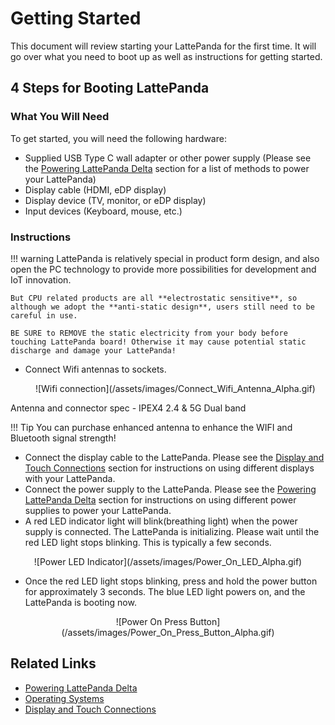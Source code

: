 # Getting Started

This document will review starting your LattePanda for the first time. It will go over what you need to boot up as well as instructions for getting started.

## 4 Steps for Booting LattePanda

### What You Will Need

To get started, you will need the following hardware:

* Supplied USB Type C wall adapter or other power supply (Please see the [Powering LattePanda Delta][1] section for a list of methods to power your LattePanda)
* Display cable (HDMI, eDP display)
* Display device (TV, monitor, or eDP display)
* Input devices (Keyboard, mouse, etc.)

[1]: /content/delta_edition/powering/

### Instructions

!!! warning
    LattePanda is relatively special in product form design, and also open the PC technology to provide more possibilities for development and IoT innovation. 
    

    But CPU related products are all **electrostatic sensitive**, so although we adopt the **anti-static design**, users still need to be careful in use. 
    
    BE SURE to REMOVE the static electricity from your body before touching LattePanda board! Otherwise it may cause potential static discharge and damage your LattePanda!

* Connect Wifi antennas to sockets.
  
  <center>![Wifi connection](/assets/images/Connect_Wifi_Antenna_Alpha.gif)</center>

Antenna and connector spec - IPEX4 2.4 & 5G Dual band

!!! Tip
    You can purchase enhanced antenna to enhance the WIFI and Bluetooth signal strength! 

* Connect the display cable to the LattePanda. Please see the [Display and Touch Connections][3] section for instructions on using different displays with your LattePanda.
* Connect the power supply to the LattePanda. Please see the [Powering LattePanda Delta][1] section for instructions on using different power supplies to power your LattePanda.
* A red LED indicator light will blink(breathing light) when the power supply is connected. The LattePanda is initializing. Please wait until the red LED light stops blinking. This is typically a few seconds.

<center>![Power LED Indicator](/assets/images/Power_On_LED_Alpha.gif)</center>

* Once the red LED light stops blinking, press and hold the power button for approximately 3 seconds. The blue LED light powers on, and the LattePanda is booting now.

<center>![Power On Press Button](/assets/images/Power_On_Press_Button_Alpha.gif)</center>

[3]: /content/delta_edition/touch_and_display/


## Related Links
* [Powering LattePanda Delta][1]
* [Operating Systems][2]
* [Display and Touch Connections][3]

[2]: /content/delta_edition/os/